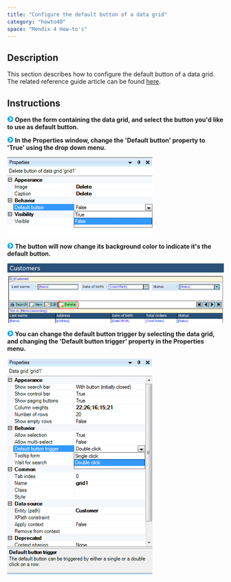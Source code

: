 ```yaml
---
title: "Configure the default button of a data grid"
category: "howto40"
space: "Mendix 4 How-to's"
---
```

## Description

This section describes how to configure the default button of a data grid. The related reference guide article can be found [here](https://world.mendix.com/pages/releaseview.action?pageId=9699364).

## Instructions

![](attachments/819203/917932.png) **Open the form containing the data grid, and select the button you'd like to use as default button.**

![](attachments/819203/917932.png) **In the Properties window, change the 'Default button' property to 'True' using the drop down menu.**

![](attachments/2621443/2752629.png)

![](attachments/819203/917932.png) **The button will now change its background color to indicate it's the default button.**

![](attachments/2621443/2752628.png)

![](attachments/819203/917932.png) **You can change the default button trigger by selecting the data grid, and changing the 'Default button trigger' property in the Properties menu.**

![](attachments/2621443/2752631.png)

